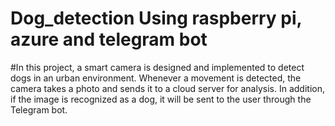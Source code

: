 # Dog_detection Using raspberry pi, azure and telegram bot

#In this project, a smart camera is designed and implemented to detect dogs in an urban environment. Whenever a movement is detected, the camera takes a photo and sends it to a cloud server for analysis. In addition, if the image is recognized as a dog, it will be sent to the user through the Telegram bot.

